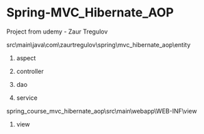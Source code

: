 # Spring-MVC_Hibernate_AOP
Project from udemy - Zaur Tregulov

src\main\java\com\zaurtregulov\spring\mvc_hibernate_aop\entity

1) aspect

2) controller

3) dao

4) service


spring_course_mvc_hibernate_aop\src\main\webapp\WEB-INF\view

1) view
